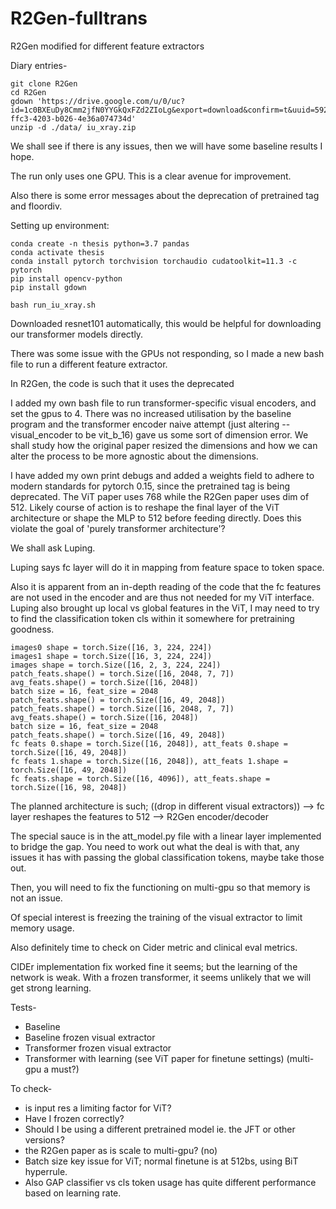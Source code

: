 # R2Gen-fulltrans
R2Gen modified for different feature extractors

Diary entries-
```shell
git clone R2Gen
cd R2Gen
gdown 'https://drive.google.com/u/0/uc?id=1c0BXEuDy8Cmm2jfN0YYGkQxFZd2ZIoLg&export=download&confirm=t&uuid=5926bb3d-ffc3-4203-b026-4e36a074734d'
unzip -d ./data/ iu_xray.zip

```
We shall see if there is any issues, then we will have some baseline results I hope.

The run only uses one GPU. This is a clear avenue for improvement.

Also there is some error messages about the deprecation of pretrained tag and floordiv.

Setting up environment:
```shell
conda create -n thesis python=3.7 pandas
conda activate thesis
conda install pytorch torchvision torchaudio cudatoolkit=11.3 -c pytorch
pip install opencv-python
pip install gdown

bash run_iu_xray.sh
```

Downloaded resnet101 automatically, this would be helpful for downloading our transformer models directly.

There was some issue with the GPUs not responding, so I made a new bash file to run a different feature extractor.

In R2Gen, the code is such that it uses the deprecated 

I added my own bash file to run transformer-specific visual encoders, and set the gpus to 4. There was no increased utilisation by the baseline program and the transformer encoder naive attempt (just altering --visual_encoder to be vit_b_16) gave us some sort of dimension error. We shall study how the original paper resized the dimensions and how we can alter the process to be more agnostic about the dimensions.


I have added my own print debugs and added a weights field to adhere to modern standards for pytorch 0.15, since the pretrained tag is being deprecated.
The ViT paper uses 768 while the R2Gen paper uses dim of 512. Likely course of action is to reshape the final layer of the ViT architecture or shape the MLP to 512 before feeding directly. Does this violate the goal of 'purely transformer architecture'?

We shall ask Luping.

Luping says fc layer will do it in mapping from feature space to token space.

Also it is apparent from an in-depth reading of the code that the fc features are not used in the encoder and are thus not needed for my ViT interface. Luping also brought up local vs global features in the ViT, I may need to try to find the classification token cls within it somewhere for pretraining goodness.


```shell
images0 shape = torch.Size([16, 3, 224, 224])
images1 shape = torch.Size([16, 3, 224, 224])
images shape = torch.Size([16, 2, 3, 224, 224])
patch_feats.shape() = torch.Size([16, 2048, 7, 7])
avg_feats.shape() = torch.Size([16, 2048])
batch size = 16, feat_size = 2048
patch_feats.shape() = torch.Size([16, 49, 2048])
patch_feats.shape() = torch.Size([16, 2048, 7, 7])
avg_feats.shape() = torch.Size([16, 2048])
batch size = 16, feat_size = 2048
patch_feats.shape() = torch.Size([16, 49, 2048])
fc feats 0.shape = torch.Size([16, 2048]), att_feats 0.shape = torch.Size([16, 49, 2048])
fc feats 1.shape = torch.Size([16, 2048]), att_feats 1.shape = torch.Size([16, 49, 2048])
fc feats.shape = torch.Size([16, 4096]), att_feats.shape = torch.Size([16, 98, 2048])
```


The planned architecture is such; ((drop in different visual extractors)) --> fc layer reshapes the features to 512 --> R2Gen encoder/decoder


The special sauce is in the att_model.py file with a linear layer implemented to bridge the gap. You need to work out what the deal is with that, any issues it has with passing the global classification tokens, maybe take those out.

Then, you will need to fix the functioning on multi-gpu so that memory is not an issue.

Of special interest is freezing the training of the visual extractor to limit memory usage.

Also definitely time to check on Cider metric and clinical eval metrics.

CIDEr implementation fix worked fine it seems; but the learning of the network is weak. With a frozen transformer, it seems unlikely that we will get strong learning.

Tests-
- Baseline
- Baseline frozen visual extractor
- Transformer frozen visual extractor
- Transformer with learning (see ViT paper for finetune settings) (multi-gpu a must?)

To check- 
- is input res a limiting factor for ViT?
- Have I frozen correctly?
- Should I be using a different pretrained model ie. the JFT or other versions?
- the R2Gen paper as is scale to multi-gpu?  (no)
- Batch size key issue for ViT; normal finetune is at 512bs, using BiT hyperrule.
- Also GAP classifier vs cls token usage has quite different performance based on learning rate.
